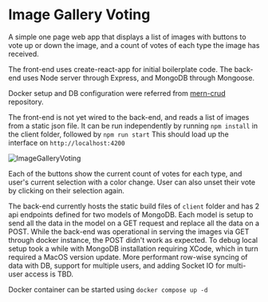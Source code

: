 # Image Gallery Voting
A simple one page web app that displays a list of images with buttons to vote up or down the image, and a count of votes of each type the image has received.

The front-end uses create-react-app for initial boilerplate code.
The back-end uses Node server through Express, and MongoDB through Mongoose. 

Docker setup and DB configuration were referred from [mern-crud](https://github.com/cefjoeii/mern-crud) repository.

The front-end is not yet wired to the back-end, and reads a list of images from a static json file.
It can be run independently by running `npm install` in the client folder, followed by `npm run start`
This should load up the interface on `http://localhost:4200`

![ImageGalleryVoting](https://github.com/samarthgulati/image-gallery/assets/8597017/3829c74c-ff55-4dae-9d7a-8ab4182f63b2)


Each of the buttons show the current count of votes for each type, and user's current selection with a color change.
User can also unset their vote by clicking on their selection again.

The back-end currently hosts the static build files of `client` folder and has 2 api endpoints defined for two models of MongoDB.
Each model is setup to send all the data in the model on a GET request and replace all the data on a POST.
While the back-end was operational in serving the images via GET through docker instance, the POST didn't work as expected.
To debug local setup took a while with MongoDB installation requiring XCode, which in turn required a MacOS version update.
More performant row-wise syncing of data with DB, support for multiple users, and adding Socket IO for multi-user access is TBD.

Docker container can be started using `docker compose up -d`
